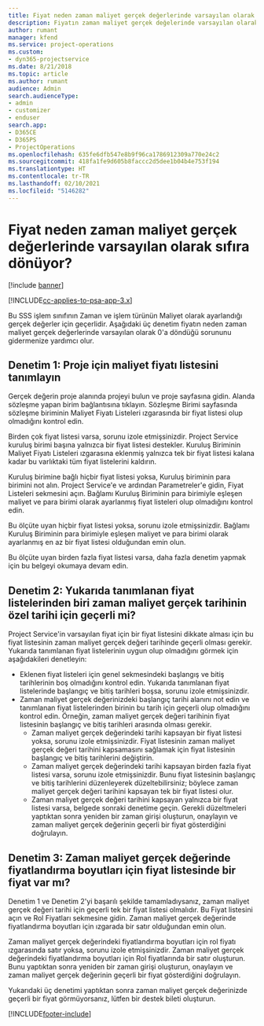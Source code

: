 ```yaml
---
title: Fiyat neden zaman maliyet gerçek değerlerinde varsayılan olarak sıfıra dönüyor?
description: Fiyatın zaman maliyet gerçek değelerinde varsayılan olarak 0'a dönmesi sorununu giderme.
author: rumant
manager: kfend
ms.service: project-operations
ms.custom:
- dyn365-projectservice
ms.date: 8/21/2018
ms.topic: article
ms.author: rumant
audience: Admin
search.audienceType:
- admin
- customizer
- enduser
search.app:
- D365CE
- D365PS
- ProjectOperations
ms.openlocfilehash: 635fe6dfb547e8b9f96ca1786912309a770e24c2
ms.sourcegitcommit: 418fa1fe9d605b8faccc2d5dee1b04b4e753f194
ms.translationtype: HT
ms.contentlocale: tr-TR
ms.lasthandoff: 02/10/2021
ms.locfileid: "5146282"
---
```

# <a name="why-is-the-price-defaulting-to-zero-on-time-cost-actuals"></a>Fiyat neden zaman maliyet gerçek değerlerinde varsayılan olarak sıfıra dönüyor?

[!include [banner](../includes/psa-now-project-operations.md)]

[!INCLUDE[cc-applies-to-psa-app-3.x](../includes/cc-applies-to-psa-app-3x.md)]

Bu SSS işlem sınıfının Zaman ve işlem türünün Maliyet olarak ayarlandığı gerçek değerler için geçerlidir. Aşağıdaki üç denetim fiyatın neden zaman maliyet gerçek değerlerinde varsayılan olarak 0'a döndüğü sorununu gidermenize yardımcı olur.
 
## <a name="check-1-identify-the-cost-price-list-for-the-project"></a>Denetim 1: Proje için maliyet fiyatı listesini tanımlayın

Gerçek değerin proje alanında projeyi bulun ve proje sayfasına gidin. Alanda sözleşme yapan birim bağlantısına tıklayın. Sözleşme Birimi sayfasında sözleşme biriminin Maliyet Fiyatı Listeleri ızgarasında bir fiyat listesi olup olmadığını kontrol edin.

Birden çok fiyat listesi varsa, sorunu izole etmişsinizdir. Project Service kuruluş birimi başına yalnızca bir fiyat listesi destekler. Kuruluş Biriminin Maliyet Fiyatı Listeleri ızgarasına eklenmiş yalnızca tek bir fiyat listesi kalana kadar bu varlıktaki tüm fiyat listelerini kaldırın.

Kuruluş birimine bağlı hiçbir fiyat listesi yoksa, Kuruluş biriminin para birimini not alın. Project Service'e ve ardından Parametreler'e gidin, Fiyat Listeleri sekmesini açın. Bağlamı Kuruluş Biriminin para birimiyle eşleşen maliyet ve para birimi olarak ayarlanmış fiyat listeleri olup olmadığını kontrol edin.
 
Bu ölçüte uyan hiçbir fiyat listesi yoksa, sorunu izole etmişsinizdir. Bağlamı Kuruluş Biriminin para birimiyle eşleşen maliyet ve para birimi olarak ayarlanmış en az bir fiyat listesi olduğundan emin olun.

Bu ölçüte uyan birden fazla fiyat listesi varsa, daha fazla denetim yapmak için bu belgeyi okumaya devam edin.

## <a name="check-2-are-any-of-the-price-lists-identified-above-valid-for-the-specific-date-of-the-time-cost-actual"></a>Denetim 2: Yukarıda tanımlanan fiyat listelerinden biri zaman maliyet gerçek tarihinin özel tarihi için geçerli mi?

Project Service'in varsayılan fiyat için bir fiyat listesini dikkate alması için bu fiyat listesinin zaman maliyet gerçek değeri tarihinde geçerli olması gerekir. Yukarıda tanımlanan fiyat listelerinin uygun olup olmadığını görmek için aşağıdakileri denetleyin:

- Eklenen fiyat listeleri için genel sekmesindeki başlangış ve bitiş tarihlerinin boş olmadığını kontrol edin. Yukarıda tanımlanan fiyat listelerinde başlangıç ve bitiş tarihleri boşsa, sorunu izole etmişsinizdir. 
- Zaman maliyet gerçek değerinizdeki başlangıç tarihi alanını not edin ve tanımlanan fiyat listelerinden birinin bu tarih için geçerli olup olmadığını kontrol edin. Örneğin, zaman maliyet gerçek değeri tarihinin fiyat listesinin başlangıç ve bitiş tarihleri arasında olması gerekir. 
    - Zaman maliyet gerçek değerindeki tarihi kapsayan bir fiyat listesi yoksa, sorunu izole etmişsinizdir. Fiyat listesinin zaman maliyet gerçek değeri tarihini kapsamasını sağlamak için fiyat listesinin başlangıç ve bitiş tarihlerini değiştirin. 
    - Zaman maliyet gerçek değerindeki tarihi kapsayan birden fazla fiyat listesi varsa, sorunu izole etmişsinizdir. Bunu fiyat listesinin başlangıç ve bitiş tarihlerini düzenleyerek düzeltebilirsiniz; böylece zaman maliyet gerçek değeri tarihini kapsayan tek bir fiyat listesi olur. 
    - Zaman maliyet gerçek değeri tarihini kapsayan yalnızca bir fiyat listesi varsa, belgede sonraki denetime geçin.
Gerekli düzeltmeleri yaptıktan sonra yeniden bir zaman girişi oluşturun, onaylayın ve zaman maliyet gerçek değerinin geçerli bir fiyat gösterdiğini doğrulayın.

## <a name="check-3-is-there-a-price-in-the-price-list-for-the-pricing-dimensions-on-the-time-cost-actual"></a>Denetim 3: Zaman maliyet gerçek değerinde fiyatlandırma boyutları için fiyat listesinde bir fiyat var mı?

Denetim 1 ve Denetim 2'yi başarılı şekilde tamamladıysanız, zaman maliyet gerçek değeri tarihi için geçerli tek bir fiyat listesi olmalıdır. Bu Fiyat listesini açın ve Rol Fiyatları sekmesine gidin. Zaman maliyet gerçek değerinde fiyatlandırma boyutları için ızgarada bir satır olduğundan emin olun.

Zaman maliyet gerçek değerindeki fiyatlandırma boyutları için rol fiyatı ızgarasında satır yoksa, sorunu izole etmişsinizdir. Zaman maliyet gerçek değerindeki fiyatlandırma boyutları için Rol fiyatlarında bir satır oluşturun. Bunu yaptıktan sonra yeniden bir zaman girişi oluşturun, onaylayın ve zaman maliyet gerçek değerinin geçerli bir fiyat gösterdiğini doğrulayın.
 
Yukarıdaki üç denetimi yaptıktan sonra zaman maliyet gerçek değerinizde geçerli bir fiyat görmüyorsanız, lütfen bir destek bileti oluşturun.





[!INCLUDE[footer-include](../includes/footer-banner.md)]
